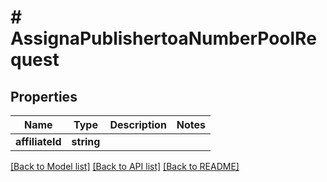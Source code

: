 # # AssignaPublishertoaNumberPoolRequest

## Properties

Name | Type | Description | Notes
------------ | ------------- | ------------- | -------------
**affiliateId** | **string** |  |

[[Back to Model list]](../../README.md#models) [[Back to API list]](../../README.md#endpoints) [[Back to README]](../../README.md)

